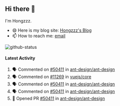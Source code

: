 ## Hi there 👋

I'm Hongzzz. 
- 😄 Here is my blog site: [Hongzzz's Blog](https://hongzzz.top/)
- 📫 How to reach me: [email](mailto:hongzzz@foxmail.com)

![github-status][github-status]

[github-status]: https://github-readme-stats.vercel.app/api?username=Hongzzz


#### Latest Activity

<!--START_SECTION:activity-->
1. 🗣 Commented on [#50411](https://github.com/ant-design/ant-design/pull/50411#issuecomment-2413427090) in [ant-design/ant-design](https://github.com/ant-design/ant-design)
2. 🗣 Commented on [#11269](https://github.com/vuejs/core/pull/11269#issuecomment-2399147281) in [vuejs/core](https://github.com/vuejs/core)
3. 🗣 Commented on [#50411](https://github.com/ant-design/ant-design/pull/50411#issuecomment-2289141210) in [ant-design/ant-design](https://github.com/ant-design/ant-design)
4. 🗣 Commented on [#50411](https://github.com/ant-design/ant-design/pull/50411#issuecomment-2288136693) in [ant-design/ant-design](https://github.com/ant-design/ant-design)
5. 💪 Opened PR [#50411](https://github.com/ant-design/ant-design/pull/50411) in [ant-design/ant-design](https://github.com/ant-design/ant-design)
<!--END_SECTION:activity-->
